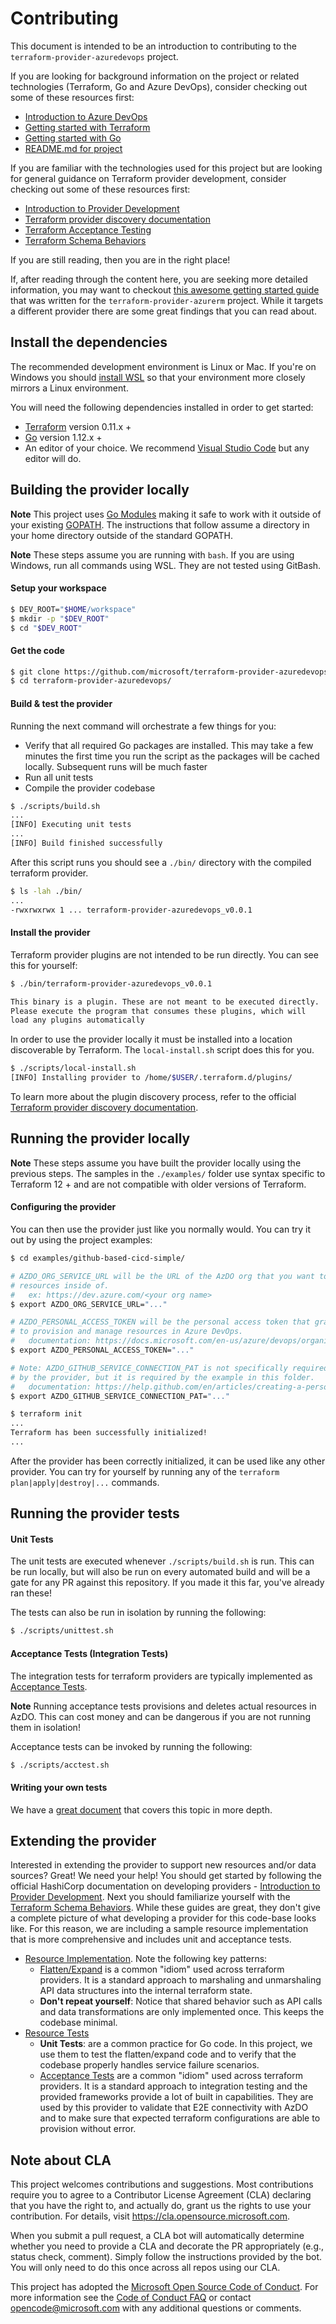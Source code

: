 # Contributing

This document is intended to be an introduction to contributing to the `terraform-provider-azuredevops` project.

If you are looking for background information on the project or related technologies (Terraform, Go and Azure DevOps), consider checking out some of these resources first:

* [Introduction to Azure DevOps](https://azure.microsoft.com/en-us/services/devops/)
* [Getting started with Terraform](https://learn.hashicorp.com/terraform#getting-started)
* [Getting started with Go](https://tour.golang.org/welcome/1)
* [README.md for project](../README.md)

If you are familiar with the technologies used for this project but are looking for general guidance on Terraform provider development, consider checking out some of these resources first:

* [Introduction to Provider Development](https://learn.hashicorp.com/terraform/development/writing-custom-terraform-providers)
* [Terraform provider discovery documentation](https://www.terraform.io/docs/extend/how-terraform-works.html#discovery)
* [Terraform Acceptance Testing](https://www.terraform.io/docs/extend/best-practices/testing.html#built-in-patterns)
* [Terraform Schema Behaviors](https://www.terraform.io/docs/extend/schemas/schema-behaviors.html)

If you are still reading, then you are in the right place!

If, after reading through the content here, you are seeking more detailed information, you may want to checkout [this awesome getting started guide](https://github.com/Azure/terraform/blob/master/provider/CONTRIBUTE.md) that was written for the `terraform-provider-azurerm` project. While it targets a different provider there are some great findings that you can read about.

## Install the dependencies

The recommended development environment is Linux or Mac. If you're on Windows you should [install WSL](https://docs.microsoft.com/en-us/windows/wsl/install-win10) so that your environment more closely mirrors a Linux environment.

You will need the following dependencies installed in order to get started:

* [Terraform](https://www.terraform.io/downloads.html) version 0.11.x +
* [Go](https://golang.org/doc/install) version 1.12.x +
* An editor of your choice. We recommend [Visual Studio Code](https://code.visualstudio.com/Download) but any editor will do.


## Building the provider locally

**Note** This project uses [Go Modules](https://blog.golang.org/using-go-modules) making it safe to work with it outside of your existing [GOPATH](http://golang.org/doc/code.html#GOPATH). The instructions that follow assume a directory in your home directory outside of the standard GOPATH.

**Note** These steps assume you are running with `bash`. If you are using Windows, run all commands using WSL. They are not tested using GitBash.

#### Setup your workspace
```bash
$ DEV_ROOT="$HOME/workspace"
$ mkdir -p "$DEV_ROOT"
$ cd "$DEV_ROOT"
```

#### Get the code

```bash
$ git clone https://github.com/microsoft/terraform-provider-azuredevops.git
$ cd terraform-provider-azuredevops/
```

#### Build & test the provider

Running the next command will orchestrate a few things for you:

- Verify that all required Go packages are installed. This may take a few minutes the first time you run the script as the packages will be cached locally. Subsequent runs will be much faster
- Run all unit tests
- Compile the provider codebase

```bash
$ ./scripts/build.sh
...
[INFO] Executing unit tests
...
[INFO] Build finished successfully
```

After this script runs you should see a `./bin/` directory with the compiled terraform provider.

```bash
$ ls -lah ./bin/
...
-rwxrwxrwx 1 ... terraform-provider-azuredevops_v0.0.1
```

#### Install the provider

Terraform provider plugins are not intended to be run directly. You can see this for yourself:

```bash
$ ./bin/terraform-provider-azuredevops_v0.0.1

This binary is a plugin. These are not meant to be executed directly.
Please execute the program that consumes these plugins, which will
load any plugins automatically
```

In order to use the provider locally it must be installed into a location discoverable by Terraform. The `local-install.sh` script does this for you.

```bash
$ ./scripts/local-install.sh
[INFO] Installing provider to /home/$USER/.terraform.d/plugins/
```

To learn more about the plugin discovery process, refer to the official [Terraform provider discovery documentation](https://www.terraform.io/docs/extend/how-terraform-works.html#discovery).

## Running the provider locally

**Note** These steps assume you have built the provider locally using the previous steps. The samples in the `./examples/` folder use syntax specific to Terraform 12 + and are not compatible with older versions of Terraform.

#### Configuring the provider

You can then use the provider just like you normally would. You can try it out by using the project examples:

```bash
$ cd examples/github-based-cicd-simple/

# AZDO_ORG_SERVICE_URL will be the URL of the AzDO org that you want to provison
# resources inside of.
#   ex: https://dev.azure.com/<your org name>
$ export AZDO_ORG_SERVICE_URL="..."

# AZDO_PERSONAL_ACCESS_TOKEN will be the personal access token that grants access
# to provision and manage resources in Azure DevOps.
#   documentation: https://docs.microsoft.com/en-us/azure/devops/organizations/accounts/use-personal-access-tokens-to-authenticate?view=azure-devops
$ export AZDO_PERSONAL_ACCESS_TOKEN="..."

# Note: AZDO_GITHUB_SERVICE_CONNECTION_PAT is not specifically required
# by the provider, but it is required by the example in this folder.
#   documentation: https://help.github.com/en/articles/creating-a-personal-access-token-for-the-command-line
$ export AZDO_GITHUB_SERVICE_CONNECTION_PAT="..."

$ terraform init
...
Terraform has been successfully initialized!
...
```

After the provider has been correctly initialized, it can be used like any other provider. You can try for yourself by running any of the `terraform plan|apply|destroy|...` commands.


## Running the provider tests

#### Unit Tests

The unit tests are executed whenever `./scripts/build.sh` is run. This can be run locally, but will also be run on every automated build and will be a gate for any PR against this repository. If you made it this far, you've already ran these!

The tests can also be run in isolation by running the following:
```bash
$ ./scripts/unittest.sh
```

#### Acceptance Tests (Integration Tests)

The integration tests for terraform providers are typically implemented as [Acceptance Tests](https://www.terraform.io/docs/extend/testing/acceptance-tests/index.html).

**Note** Running acceptance tests provisions and deletes actual resources in AzDO. This can cost money and can be dangerous if you are not running them in isolation!

Acceptance tests can be invoked by running the following:
```bash
$ ./scripts/acctest.sh
```

#### Writing your own tests

We have a [great document](./testing.md) that covers this topic in more depth.

## Extending the provider

Interested in extending the provider to support new resources and/or data sources? Great! We need your help! You should get started by following the official HashiCorp documentation on developing providers - [Introduction to Provider Development](https://learn.hashicorp.com/terraform/development/writing-custom-terraform-providers). Next you should familiarize yourself with the [Terraform Schema Behaviors](https://www.terraform.io/docs/extend/schemas/schema-behaviors.html). While these guides are great, they don't give a complete picture of what developing a provider for this code-base looks like. For this reason, we are including a sample resource implementation that is more comprehensive and includes unit and acceptance tests.

 - [Resource Implementation](../azuredevops/resource_build_definition.go). Note the following key patterns:
   - [Flatten/Expand](https://learn.hashicorp.com/terraform/development/writing-custom-terraform-providers#implementing-a-more-complex-read) is a common "idiom" used across terraform providers. It is a standard approach to marshaling and unmarshaling API data structures into the internal terraform state.
   - **Don't repeat yourself**: Notice that shared behavior such as API calls and data transformations are only implemented once. This keeps the codebase minimal.
 - [Resource Tests](../azuredevops/resource_build_definition_test.go)
   - **Unit Tests**: are a common practice for Go code. In this project, we use them to test the flatten/expand code and to verify that the codebase properly handles service failure scenarios.
   - [Acceptance Tests](https://www.terraform.io/docs/extend/testing/acceptance-tests/index.html) are a common "idiom" used across terraform providers. It is a standard approach to integration testing and the provided frameworks provide a lot of built in capabilities. They are used by this provider to validate that E2E connectivity with AzDO and to make sure that expected terraform configurations are able to provision without error.


## Note about CLA

This project welcomes contributions and suggestions.  Most contributions require you to agree to a
Contributor License Agreement (CLA) declaring that you have the right to, and actually do, grant us
the rights to use your contribution. For details, visit https://cla.opensource.microsoft.com.

When you submit a pull request, a CLA bot will automatically determine whether you need to provide
a CLA and decorate the PR appropriately (e.g., status check, comment). Simply follow the instructions
provided by the bot. You will only need to do this once across all repos using our CLA.

This project has adopted the [Microsoft Open Source Code of Conduct](https://opensource.microsoft.com/codeofconduct/).
For more information see the [Code of Conduct FAQ](https://opensource.microsoft.com/codeofconduct/faq/) or
contact [opencode@microsoft.com](mailto:opencode@microsoft.com) with any additional questions or comments.

